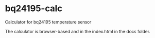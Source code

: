 # bq24195-calc

Calculator for bq24195 temperature sensor

The calculator is browser-based and in the index.html in the docs folder.


